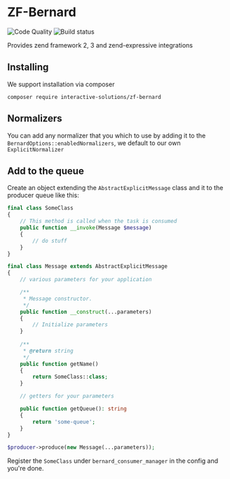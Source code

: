 ZF-Bernard
==========
![Code Quality](https://scrutinizer-ci.com/g/interactive-solutions/zf-bernard/badges/quality-score.png?b=master)
![Build status](https://scrutinizer-ci.com/g/interactive-solutions/zf-bernard/badges/build.png?b=master)

Provides zend framework 2, 3 and zend-expressive integrations

## Installing

We support installation via composer

```composer require interactive-solutions/zf-bernard```

## Normalizers

You can add any normalizer that you which to use by adding it to the `BernardOptions::enabledNormalizers`, we default to our own `ExplicitNormalizer`

## Add to the queue

Create an object extending the `AbstractExplicitMessage` class and
it to the producer queue like this:

```php
final class SomeClass
{
    // This method is called when the task is consumed
    public function __invoke(Message $message)
    {
        // do stuff
    }
}

final class Message extends AbstractExplicitMessage
{
    // various parameters for your application

    /**
     * Message constructor.
     */
    public function __construct(...parameters)
    {
        // Initialize parameters
    }
    
    /**
     * @return string
     */
    public function getName()
    {
        return SomeClass::class;
    }

    // getters for your parameters

    public function getQueue(): string
    {
        return 'some-queue';
    }
}

$producer->produce(new Message(...parameters));
```

Register the `SomeClass` under `bernard_consumer_manager` in the config
and you're done.
